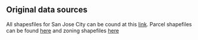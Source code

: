 

## Original data sources
All shapesfiles for San Jose City can be cound at this [link](https://data.sanjoseca.gov/organization/maps-data). Parcel shapefiles can be found [here](https://data.sanjoseca.gov/dataset/parcels/resource/3e23d2d0-e07d-4d13-addd-608cc3221bd5) and zoning shapefiles [here](https://data.sanjoseca.gov/dataset/zoning-districts/resource/3e2aacc3-f608-483e-85c6-f1be7e1e4995) 